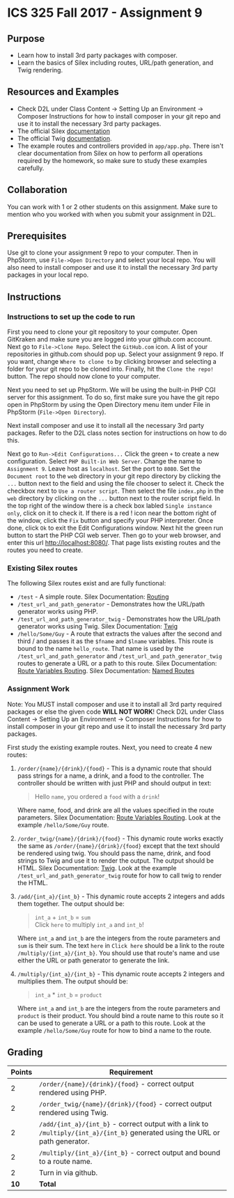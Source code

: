ICS 325 Fall 2017 - Assignment 9
=========================

Purpose
-------
* Learn how to install 3rd party packages with composer.
* Learn the basics of Silex including routes, URL/path generation, and Twig rendering.

Resources and Examples
----------------------
* Check D2L under Class Content -> Setting Up an Environment -> Composer Instructions for how to install composer in your git repo and use it to install the necessary 3rd party packages.
* The official Silex [documentation](https://silex.symfony.com/doc/2.0/)
* The official Twig [documentation](http://twig.sensiolabs.org/documentation).
* The example routes and controllers provided in `app/app.php`.  There isn't clear documentation from Silex on how to perform all operations required by the homework, so make sure to study these examples carefully.

Collaboration
-------------
You can work with 1 or 2 other students on this assignment. Make sure to mention who you worked with when you submit your assignment in D2L.

Prerequisites
-------------
Use git to clone your assignment 9 repo to your computer.  Then in PhpStorm, use `File->Open Directory` and select your local repo.  You will also need to install composer and use it to install the necessary 3rd party packages in your local repo.

Instructions
------------
### Instructions to set up the code to run
First you need to clone your git repository to your computer.  Open GitKraken and make sure you are logged into your github.com account.  Next go to `File->Clone Repo`.  Select the `GitHub.com` icon.  A list of your repositories in github.com should pop up.  Select your assignment 9 repo.  If you want, change `Where to clone to` by clicking browser and selecting a folder for your git repo to be cloned into.  Finally, hit the `Clone the repo!` button.  The repo should now clone to your computer.

Next you need to set up PhpStorm.  We will be using the built-in PHP CGI server for this assignment.  To do so, first make sure you have the git repo open in PhpStorm by using the Open Directory menu item under File in PhpStorm (`File->Open Directory`).

Next install composer and use it to install all the necessary 3rd party packages.  Refer to the D2L class notes section for instructions on how to do this.

Next go to `Run->Edit Configurations...` Click the green `+` to create a new configuration.  Select `PHP Built-in Web Server`.  Change the name to `Assignment 9`.  Leave host as `localhost`.  Set the port to `8080`.  Set the `Document root` to the `web` directory in your git repo directory by clicking the `...` button next to the field and using the file chooser to select it.  Check the checkbox next to `Use a router script`.  Then select the file `index.php` in the `web` directory by clicking on the `...` button next to the router script field.   In the top right of the window there is a check box labled `Single instance only`, click on it to check it.  If there is a red ! icon near the bottom right of the window, click the `Fix` button and specify your PHP interpreter.  Once done, click `Ok` to exit the Edit Configurations window.  Next hit the green run button to start the PHP CGI web server.  Then go to your web browser, and enter this url [http://localhost:8080/](http://localhost:8080/).  That page lists existing routes and the routes you need to create.

### Existing Silex routes
The following Silex routes exist and are fully functional:<br />
* `/test` - A simple route. Silex Documentation: [Routing](https://silex.symfony.com/doc/2.0/usage.html#routing)
* `/test_url_and_path_generator` - Demonstrates how the URL/path generator works using PHP.
* `/test_url_and_path_generator_twig` - Demonstrates how the URL/path generator works using Twig. Silex Documentation: [Twig](https://silex.symfony.com/doc/2.0/providers/twig.html)
* `/hello/Some/Guy` - A route that extracts the values after the second and third / and passes it as the `$fname` and `$lname` variables.  This route is bound to the name `hello_route`.  That name is used by the `/test_url_and_path_generator` and `/test_url_and_path_generator_twig` routes to generate a URL or a path to this route. Silex Documentation: [Route Variables Routing](https://silex.symfony.com/doc/2.0/usage.html#route-variables).  Silex Documentation: [Named Routes](https://silex.symfony.com/doc/2.0/usage.html#named-routes)

### Assignment Work
Note: You MUST install composer and use it to install all 3rd party required packages or else the given code **WILL NOT WORK**!  Check D2L under Class Content -> Setting Up an Environment -> Composer Instructions for how to install composer in your git repo and use it to install the necessary 3rd party packages.

First study the existing example routes.  Next, you need to create 4 new routes:

1.  `/order/{name}/{drink}/{food}` - This is a dynamic route that should pass strings for a name, a drink, and a food to the controller.  The controller should be written with just PHP and should output in text:
    > Hello `name`, you ordered a `food` with a `drink`!

    Where name, food, and drink are all the values specified in the route parameters.  Silex Documentation: [Route Variables Routing](https://silex.symfony.com/doc/2.0/usage.html#route-variables).  Look at the example `/hello/Some/Guy` route.

2.  `/order_twig/{name}/{drink}/{food}` - This dynamic route works exactly the same as `/order/{name}/{drink}/{food}` except that the text should be rendered using twig.  You should pass the name, drink, and food strings to Twig and use it to render the output.  The output should be HTML.  Silex Documentation: [Twig](https://silex.symfony.com/doc/2.0/providers/twig.html). Look at the example `/test_url_and_path_generator_twig` route for how to call twig to render the HTML.

3.  `/add/{int_a}/{int_b}` - This dynamic route accepts 2 integers and adds them together.  The output should be:
    > `int_a` + `int_b` = `sum`  
    Click `here` to multiply `int_a` and `int_b`!

    Where `int_a` and `int_b` are the integers from the route parameters and `sum` is their sum.  The text `here` in `Click here` should be a link to the route `/multiply/{int_a}/{int_b}`.  You should use that route's name and use either the URL or path generator to generate the link.

4.  `/multiply/{int_a}/{int_b}` - This dynamic route accepts 2 integers and multiplies them.  The output should be:
    > `int_a` * `int_b` = `product`

    Where `int_a` and `int_b` are the integers from the route parameters and `product` is their product.  You should bind a route name to this route so it can be used to generate a URL or a path to this route.  Look at the example `/hello/Some/Guy` route for how to bind a name to the route.

Grading
-------
Points|Requirement
------|-----------
2 | `/order/{name}/{drink}/{food}` - correct output rendered using PHP.
2 | `/order_twig/{name}/{drink}/{food}` - correct output rendered using Twig.
2 | `/add/{int_a}/{int_b}` - correct output with a link to `/multiply/{int_a}/{int_b}` generated using the URL or path generator.
2 |  `/multiply/{int_a}/{int_b}` - correct output and bound to a route name.
2 |  Turn in via github.
**10**| **Total**
